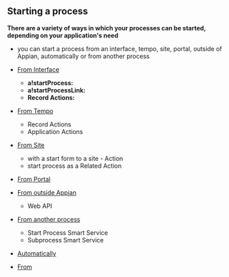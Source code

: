 ## Starting a process
**There are a variety of ways in which your processes can be started, depending on your application's need**
- you can start a process from an interface, tempo, site, portal, outside of Appian, automatically or from another process

- [From Interface](./FromInterface.md)
    - **a!startProcess:**
    - **a!startProcessLink:**
    - **Record Actions:**
- [From Tempo](./FromTempo.md)
    - Record Actions
    - Application Actions
- [From Site](./FromASite.md)
    - with a start form to a site - Action
    - start process as a Related Action
- [From Portal](./FromPortal.md)
- [From outside Appian]()
    - Web API
- [From another process](./FromAProcess.md)
    - Start Process Smart Service
    - Subprocess Smart Service
- [Automatically]()
- [From]()
